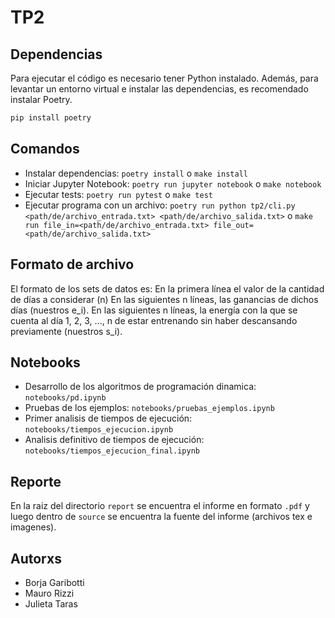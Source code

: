 # TP2

## Dependencias

Para ejecutar el código es necesario tener Python instalado.
Además, para levantar un entorno virtual e instalar las dependencias, es recomendado instalar Poetry.

``` sh
pip install poetry
```

## Comandos

- Instalar dependencias: `poetry install` o `make install`
- Iniciar Jupyter Notebook: `poetry run jupyter notebook` o `make notebook`
- Ejecutar tests: `poetry run pytest` o `make test`
- Ejecutar programa con un archivo: `poetry run python tp2/cli.py <path/de/archivo_entrada.txt> <path/de/archivo_salida.txt>` o `make run file_in=<path/de/archivo_entrada.txt> file_out=<path/de/archivo_salida.txt>`

## Formato de archivo

El formato de los sets de datos es: 
En la primera línea el valor de la cantidad de días a considerar (n)
En las siguientes n líneas, las ganancias de dichos días (nuestros e_i).
En las siguientes n líneas, la energía con la que se cuenta al día 1, 2, 3, ..., n de estar entrenando sin haber descansando previamente (nuestros s_i).

## Notebooks

- Desarrollo de los algoritmos de programación dinamica: `notebooks/pd.ipynb`
- Pruebas de los ejemplos: `notebooks/pruebas_ejemplos.ipynb`
- Primer analisis de tiempos de ejecución: `notebooks/tiempos_ejecucion.ipynb`
- Analisis definitivo de tiempos de ejecución: `notebooks/tiempos_ejecucion_final.ipynb`

## Reporte

En la raiz del directorio `report` se encuentra el informe en formato `.pdf` y luego dentro de `source` se encuentra la fuente del informe (archivos tex e imagenes).

## Autorxs

- Borja Garibotti
- Mauro Rizzi
- Julieta Taras 